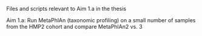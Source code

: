 Files and scripts relevant to Aim 1.a in the thesis

Aim 1.a: Run MetaPhlAn (taxonomic profiling) on a small number of samples from the HMP2 cohort and compare MetaPhlAn2 vs. 3
